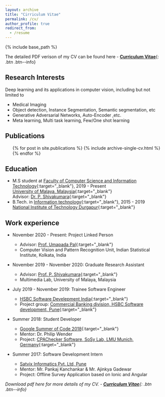 ```yaml
---
layout: archive
title: "Cirriculum Vitae"
permalink: /cv/
author_profile: true
redirect_from:
  - /resume
---
```


{% include base_path %}

The detailed PDF verison of my CV can be found here - [__Curriculum Vitae__](\files\Lokesh_CV.pdf){: .btn .btn--info}

Research Interests
------
Deep learning and its applications in computer vision, including but not limited to
* Medical Imaging 
* Object detection, Instance Segmentation, Semantic segmentation, etc
* Generative Adversarial Networks, Auto-Encoder ,etc.
* Meta learning, Multi task learning, Few/One shot learning

Publications
------
  <ul>{% for post in site.publications %}
    {% include archive-single-cv.html %}
  {% endfor %}</ul>

Education
------
* M.S student at [Faculty of Computer Science and Information Technology](https://fsktm.um.edu.my/){:target="_blank"}, 2019 - Present<br>
[University of Malaya, Malaysia](https://um.edu.my/){:target="_blank"}<br>
Advisor: [Dr. P. Shivakumara](https://umexpert.um.edu.my/shiva){:target="_blank"}
* B.Tech. in [Information technology](https://nitdgp.ac.in/department/CS){:target="_blank"}, 2015 - 2019<br>
[National Institute of Technology Durgapur](https://nitdgp.ac.in/){:target="_blank"}


Work experience
------
* November 2020 - Present: Project Linked Person
  * Advisor: [Prof. Umapada Pal](https://www.isical.ac.in/~umapada/){:target="_blank"}
  * Computer Vision and Pattern Recognition Unit, Indian Statistical Institute, Kolkata, India

* November 2019 - November 2020: Graduate Research Assistant
  * Advisor: [Prof. P. Shivakumara](https://umexpert.um.edu.my/shiva){:target="_blank"}
  * Multimedia Lab, University of Malaya, Malaysia

* July 2019 - November 2019: Trainee Software Engineer
  * [HSBC Software Develepment India](https://www.hsbc.co.in/){:target="_blank"}
  * Project group: [Commercial Banking division, HSBC Software development, Pune](https://www.hsbc.com/who-we-are/our-businesses-and-customers/commercial-banking){:target="_blank"}

* Summer 2018: Student Developer
  * [Google Summer of Code 2018](https://summerofcode.withgoogle.com/archive/2018/projects/4726926518255616/){:target="_blank"}
  * Mentor: Dr. Philip Wender
  * Project: [CPAChecker Software, SoSy Lab, LMU Munich, Germany](https://summerofcode.withgoogle.com/archive/2018/organizations/5139217877303296/){:target="_blank"}

* Summer 2017: Software Development Intern
  * [Satvix Informatics Pvt. Ltd, Pune](https://www.satvix.com/)
  * Mentor: Mr. Pankaj Kanchankar & Mr. Ajinkya Gadewar
  * Project: Offline Survey Application based on Ionic and Angular


*Download pdf here for more details of my CV.  - [__Curriculum Vitae__](\files\Lokesh_CV.pdf){: .btn .btn--info}*
